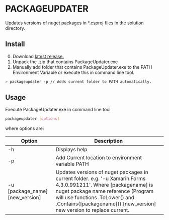 PACKAGEUPDATER
==============
Updates versions of nuget packages in *.csproj files in the solution directory.

Install
-------
0. Download [latest release.](https://github.com/PawKanarek/PackageUpdater/releases)
1. Unpack the .zip that contains PackageUpdater.exe
2. Manually add folder that contains PackageUpdater.exe to the PATH Environment Variable or execute this in command line tool. 
```sh
> packageupdater -p // Adds current folder to PATH automatically.  
```

Usage
-----
Execute PackageUpdater.exe in command line tool
```sh
packageupdater [options]
```
where options are:

| Option | Description |
| -- | -- |
| -h | Displays help |
| -p | Add Current location to environment variable PATH |
| -u [package_name] [new_version] | Updates versions of nuget packages in current folder. e.g. '-u Xamarin.Forms 4.3.0.991211'. Where [packagename] is nuget package name reference (Program will use functions .ToLower() and .Contains([packagename])) [new_version] new version to replace current.
